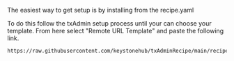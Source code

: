 The easiest way to get setup is by installing from the recipe.yaml

To do this follow the txAdmin setup process until your can choose your template. 
From here select "Remote URL Template" and paste the following link.

```
https://raw.githubusercontent.com/keystonehub/txAdminRecipe/main/recipe.yaml
```
